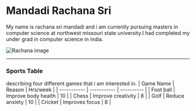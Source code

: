 # Mandadi Rachana Sri
My name is rachana sri mandadi and i am currently pursuing masters in computer science at northwest missouri state university.I had completed my under grad in computer science in india.

![Rachana image](https://github.com/S565730/my2-Mnadadi/assets/142947031/78c2df70-46a7-48fd-8fe8-ea0ec05b8d7e)

----------------------------------------

### Sports Table

describing four different games that i am interested in.
| Game Name   | Reason                 |  Hrs/week   |
| ----------- | -----------            |  ---------- |
| Foot ball   | Improve body health    |    10       |
| Chess       | Improve creativity     |    8        |
| Golf        | Reduce anxiety         |    10       |
| Cricket     | Improves focus         |    8        |